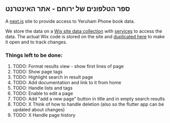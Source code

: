 ## ספר הטלפונים של ירוחם - אתר האינטרנט 

A [next.js](https://nextjs.org/) site to provide access to Yeruham Phone book data.

We store the data on a [Wix site data collection](https://www.wix.com/corvid/feature/database)
with [services](./wix-site-code) to access the data.
The actual Wix code is stored on the site and [duplicated here](./wix-site-code) to make it open and to track changes.

### Things left to be done:
1. TODO: Format results view - show first lines of page
1. TODO: Show page tags
1. TODO: Highlight search in result page
1. TODO: Add documentation and link to it from home
1. TODO: Handle lists and tags
1. TODO: Enable to edit a page 
1. TODO: Add "add a new page" button in title and in empty search results
1. TODO: X Think of how to handle deletion (also so the flutter app can be updated about changes)
1. TODO: X Handle page history
